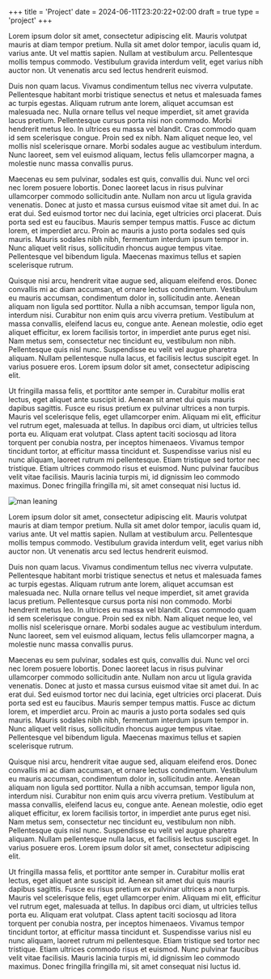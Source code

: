 +++
title = 'Project'
date = 2024-06-11T23:20:22+02:00
draft = true
type = 'project'
+++

Lorem ipsum dolor sit amet, consectetur adipiscing elit. Mauris volutpat mauris at diam tempor pretium. Nulla sit amet dolor tempor, iaculis quam id, varius ante. Ut vel mattis sapien. Nullam at vestibulum arcu. Pellentesque mollis tempus commodo. Vestibulum gravida interdum velit, eget varius nibh auctor non. Ut venenatis arcu sed lectus hendrerit euismod.

Duis non quam lacus. Vivamus condimentum tellus nec viverra vulputate. Pellentesque habitant morbi tristique senectus et netus et malesuada fames ac turpis egestas. Aliquam rutrum ante lorem, aliquet accumsan est malesuada nec. Nulla ornare tellus vel neque imperdiet, sit amet gravida lacus pretium. Pellentesque cursus porta nisi non commodo. Morbi hendrerit metus leo. In ultrices eu massa vel blandit. Cras commodo quam id sem scelerisque congue. Proin sed ex nibh. Nam aliquet neque leo, vel mollis nisl scelerisque ornare. Morbi sodales augue ac vestibulum interdum. Nunc laoreet, sem vel euismod aliquam, lectus felis ullamcorper magna, a molestie nunc massa convallis purus.

Maecenas eu sem pulvinar, sodales est quis, convallis dui. Nunc vel orci nec lorem posuere lobortis. Donec laoreet lacus in risus pulvinar ullamcorper commodo sollicitudin ante. Nullam non arcu ut ligula gravida venenatis. Donec at justo et massa cursus euismod vitae sit amet dui. In ac erat dui. Sed euismod tortor nec dui lacinia, eget ultricies orci placerat. Duis porta sed est eu faucibus. Mauris semper tempus mattis. Fusce ac dictum lorem, et imperdiet arcu. Proin ac mauris a justo porta sodales sed quis mauris. Mauris sodales nibh nibh, fermentum interdum ipsum tempor in. Nunc aliquet velit risus, sollicitudin rhoncus augue tempus vitae. Pellentesque vel bibendum ligula. Maecenas maximus tellus et sapien scelerisque rutrum.

Quisque nisi arcu, hendrerit vitae augue sed, aliquam eleifend eros. Donec convallis mi ac diam accumsan, et ornare lectus condimentum. Vestibulum eu mauris accumsan, condimentum dolor in, sollicitudin ante. Aenean aliquam non ligula sed porttitor. Nulla a nibh accumsan, tempor ligula non, interdum nisi. Curabitur non enim quis arcu viverra pretium. Vestibulum at massa convallis, eleifend lacus eu, congue ante. Aenean molestie, odio eget aliquet efficitur, ex lorem facilisis tortor, in imperdiet ante purus eget nisi. Nam metus sem, consectetur nec tincidunt eu, vestibulum non nibh. Pellentesque quis nisl nunc. Suspendisse eu velit vel augue pharetra aliquam. Nullam pellentesque nulla lacus, et facilisis lectus suscipit eget. In varius posuere eros. Lorem ipsum dolor sit amet, consectetur adipiscing elit.

Ut fringilla massa felis, et porttitor ante semper in. Curabitur mollis erat lectus, eget aliquet ante suscipit id. Aenean sit amet dui quis mauris dapibus sagittis. Fusce eu risus pretium ex pulvinar ultrices a non turpis. Mauris vel scelerisque felis, eget ullamcorper enim. Aliquam mi elit, efficitur vel rutrum eget, malesuada at tellus. In dapibus orci diam, ut ultricies tellus porta eu. Aliquam erat volutpat. Class aptent taciti sociosqu ad litora torquent per conubia nostra, per inceptos himenaeos. Vivamus tempor tincidunt tortor, at efficitur massa tincidunt et. Suspendisse varius nisl eu nunc aliquam, laoreet rutrum mi pellentesque. Etiam tristique sed tortor nec tristique. Etiam ultrices commodo risus et euismod. Nunc pulvinar faucibus velit vitae facilisis. Mauris lacinia turpis mi, id dignissim leo commodo maximus. Donec fringilla fringilla mi, sit amet consequat nisi luctus id.

![man leaning](https://images.pexels.com/photos/25665222/pexels-photo-25665222/free-photo-of-man-leaning-against-the-wall.jpeg?auto=compress&cs=tinysrgb&w=1260&h=750&dpr=1)

Lorem ipsum dolor sit amet, consectetur adipiscing elit. Mauris volutpat mauris at diam tempor pretium. Nulla sit amet dolor tempor, iaculis quam id, varius ante. Ut vel mattis sapien. Nullam at vestibulum arcu. Pellentesque mollis tempus commodo. Vestibulum gravida interdum velit, eget varius nibh auctor non. Ut venenatis arcu sed lectus hendrerit euismod.

Duis non quam lacus. Vivamus condimentum tellus nec viverra vulputate. Pellentesque habitant morbi tristique senectus et netus et malesuada fames ac turpis egestas. Aliquam rutrum ante lorem, aliquet accumsan est malesuada nec. Nulla ornare tellus vel neque imperdiet, sit amet gravida lacus pretium. Pellentesque cursus porta nisi non commodo. Morbi hendrerit metus leo. In ultrices eu massa vel blandit. Cras commodo quam id sem scelerisque congue. Proin sed ex nibh. Nam aliquet neque leo, vel mollis nisl scelerisque ornare. Morbi sodales augue ac vestibulum interdum. Nunc laoreet, sem vel euismod aliquam, lectus felis ullamcorper magna, a molestie nunc massa convallis purus.

Maecenas eu sem pulvinar, sodales est quis, convallis dui. Nunc vel orci nec lorem posuere lobortis. Donec laoreet lacus in risus pulvinar ullamcorper commodo sollicitudin ante. Nullam non arcu ut ligula gravida venenatis. Donec at justo et massa cursus euismod vitae sit amet dui. In ac erat dui. Sed euismod tortor nec dui lacinia, eget ultricies orci placerat. Duis porta sed est eu faucibus. Mauris semper tempus mattis. Fusce ac dictum lorem, et imperdiet arcu. Proin ac mauris a justo porta sodales sed quis mauris. Mauris sodales nibh nibh, fermentum interdum ipsum tempor in. Nunc aliquet velit risus, sollicitudin rhoncus augue tempus vitae. Pellentesque vel bibendum ligula. Maecenas maximus tellus et sapien scelerisque rutrum.

Quisque nisi arcu, hendrerit vitae augue sed, aliquam eleifend eros. Donec convallis mi ac diam accumsan, et ornare lectus condimentum. Vestibulum eu mauris accumsan, condimentum dolor in, sollicitudin ante. Aenean aliquam non ligula sed porttitor. Nulla a nibh accumsan, tempor ligula non, interdum nisi. Curabitur non enim quis arcu viverra pretium. Vestibulum at massa convallis, eleifend lacus eu, congue ante. Aenean molestie, odio eget aliquet efficitur, ex lorem facilisis tortor, in imperdiet ante purus eget nisi. Nam metus sem, consectetur nec tincidunt eu, vestibulum non nibh. Pellentesque quis nisl nunc. Suspendisse eu velit vel augue pharetra aliquam. Nullam pellentesque nulla lacus, et facilisis lectus suscipit eget. In varius posuere eros. Lorem ipsum dolor sit amet, consectetur adipiscing elit.

Ut fringilla massa felis, et porttitor ante semper in. Curabitur mollis erat lectus, eget aliquet ante suscipit id. Aenean sit amet dui quis mauris dapibus sagittis. Fusce eu risus pretium ex pulvinar ultrices a non turpis. Mauris vel scelerisque felis, eget ullamcorper enim. Aliquam mi elit, efficitur vel rutrum eget, malesuada at tellus. In dapibus orci diam, ut ultricies tellus porta eu. Aliquam erat volutpat. Class aptent taciti sociosqu ad litora torquent per conubia nostra, per inceptos himenaeos. Vivamus tempor tincidunt tortor, at efficitur massa tincidunt et. Suspendisse varius nisl eu nunc aliquam, laoreet rutrum mi pellentesque. Etiam tristique sed tortor nec tristique. Etiam ultrices commodo risus et euismod. Nunc pulvinar faucibus velit vitae facilisis. Mauris lacinia turpis mi, id dignissim leo commodo maximus. Donec fringilla fringilla mi, sit amet consequat nisi luctus id.
